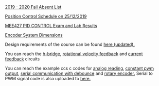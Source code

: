 [2019 - 2020 Fall Absent List](https://github.com/mee427/mee427.github.io/blob/master/Devams%C4%B1z.pdf)

[Position Control Schedule on 25/12/2019](https://github.com/mee427/mee427.github.io/blob/master/20191225.pdf)

[MEE427 PID CONTROL Exam and Lab Results](https://github.com/mee427/mee427.github.io/blob/master/pid_scores_1.pdf)

[Encoder System Dimensions](https://github.com/mee427/mee427.github.io/blob/master/Encoder%20Holder.pdf)

Design requirements of the course can be found [here (updated).](https://github.com/mee427/mee427.github.io/blob/master/Requirements.pdf)

You can reach the [h-bridge](https://github.com/mee427/circuits/blob/master/H_bridge.PNG), [rotational velocity feedback](https://github.com/mee427/circuits/blob/master/Rotational%20Velocity%20Feedback.PNG) and [current feedback](https://github.com/mee427/circuits/blob/master/Current%20Feedback.PNG) circuits

You can reach the example ccs c codes for [analog reading](https://github.com/mee427/ccs-c-codes/blob/master/AnalogRead.c), [constant pwm output](https://github.com/mee427/ccs-c-codes/blob/master/ConstantPwmOut.c), [serial communication with debounce](https://github.com/mee427/ccs-c-codes/blob/master/SerialDebounce.c) and [rotary encoder.](https://github.com/mee427/ccs-c-codes/blob/master/RotaryEncoder.c) Serial to PWM signal code is also uploaded to [here.](https://github.com/mee427/ccs-c-codes/blob/master/ReadStringToPwm.c)
